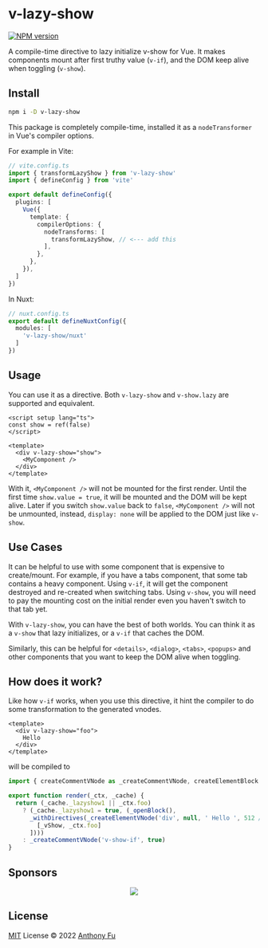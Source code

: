 # v-lazy-show

[![NPM version](https://img.shields.io/npm/v/v-lazy-show?color=a1b858&label=)](https://www.npmjs.com/package/v-lazy-show)

A compile-time directive to lazy initialize v-show for Vue. It makes components mount after first truthy value (`v-if`), and the DOM keep alive when toggling (`v-show`).

## Install

```bash
npm i -D v-lazy-show
```

This package is completely compile-time, installed it as a `nodeTransformer` in Vue's compiler options.

For example in Vite:

```ts
// vite.config.ts
import { transformLazyShow } from 'v-lazy-show'
import { defineConfig } from 'vite'

export default defineConfig({
  plugins: [
    Vue({
      template: {
        compilerOptions: {
          nodeTransforms: [
            transformLazyShow, // <--- add this
          ],
        },
      },
    }),
  ]
})
```

In Nuxt:

```ts
// nuxt.config.ts
export default defineNuxtConfig({
  modules: [
    'v-lazy-show/nuxt'
  ]
})
```

## Usage

You can use it as a directive. Both `v-lazy-show` and `v-show.lazy` are supported and equivalent.

```vue
<script setup lang="ts">
const show = ref(false)
</script>

<template>
  <div v-lazy-show="show">
    <MyComponent />
  </div>
</template>
```

With it, `<MyComponent />` will not be mounted for the first render. Until the first time `show.value = true`, it will be mounted and the DOM will be kept alive. Later if you switch `show.value` back to `false`, `<MyComponent />` will not be unmounted, instead, `display: none` will be applied to the DOM just like `v-show`.

## Use Cases

It can be helpful to use with some component that is expensive to create/mount. For example, if you have a tabs component, that some tab contains a heavy component. Using `v-if`, it will get the component destroyed and re-created when switching tabs. Using `v-show`, you will need to pay the mounting cost on the initial render even you haven't switch to that tab yet.

With `v-lazy-show`, you can have the best of both worlds. You can think it as a `v-show` that lazy initializes, or a `v-if` that caches the DOM.

Similarly, this can be helpful for `<details>`, `<dialog>`, `<tabs>`, `<popups>` and other components that you want to keep the DOM alive when toggling.

## How does it work?

Like how `v-if` works, when you use this directive, it hint the compiler to do some transformation to the generated vnodes.

```vue
<template>
  <div v-lazy-show="foo">
    Hello
  </div>
</template>
```

will be compiled to

```ts
import { createCommentVNode as _createCommentVNode, createElementBlock as _createElementBlock, createElementVNode as _createElementVNode, Fragment as _Fragment, openBlock as _openBlock, vShow as _vShow, withDirectives as _withDirectives } from 'vue'

export function render(_ctx, _cache) {
  return (_cache._lazyshow1 || _ctx.foo)
    ? (_cache._lazyshow1 = true, (_openBlock(),
      _withDirectives(_createElementVNode('div', null, ' Hello ', 512 /* NEED_PATCH */), [
        [_vShow, _ctx.foo]
      ])))
    : _createCommentVNode('v-show-if', true)
}
```

## Sponsors

<p align="center">
  <a href="https://cdn.jsdelivr.net/gh/antfu/static/sponsors.svg">
    <img src='https://cdn.jsdelivr.net/gh/antfu/static/sponsors.svg'/>
  </a>
</p>

## License

[MIT](./LICENSE) License © 2022 [Anthony Fu](https://github.com/antfu)
